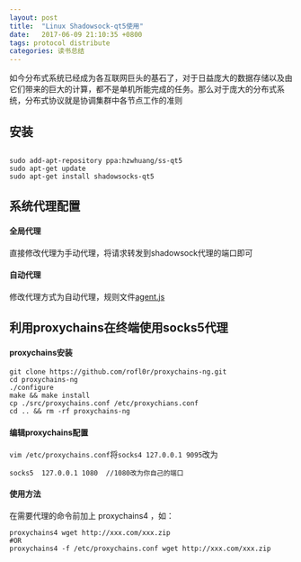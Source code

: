 ```yaml
---
layout: post
title:  "Linux Shadowsock-qt5使用"
date:   2017-06-09 21:10:35 +0800
tags: protocol distribute
categories: 读书总结
---
```

 如今分布式系统已经成为各互联网巨头的基石了，对于日益庞大的数据存储以及由它们带来的巨大的计算，都不是单机所能完成的任务。那么对于庞大的分布式系统，分布式协议就是协调集群中各节点工作的准则

<!--break-->

## 安装

~~~shell

sudo add-apt-repository ppa:hzwhuang/ss-qt5
sudo apt-get update
sudo apt-get install shadowsocks-qt5

~~~

## 系统代理配置

#### 全局代理

直接修改代理为手动代理，将请求转发到shadowsock代理的端口即可

#### 自动代理

修改代理方式为自动代理，规则文件[agent.js](http://121.40.217.151/agent.js)

## 利用proxychains在终端使用socks5代理

#### proxychains安装

~~~shell
git clone https://github.com/rofl0r/proxychains-ng.git
cd proxychains-ng
./configure
make && make install
cp ./src/proxychains.conf /etc/proxychians.conf
cd .. && rm -rf proxychains-ng
~~~

#### 编辑proxychains配置

`vim /etc/proxychains.conf`将`socks4 127.0.0.1 9095`改为

~~~shell
socks5  127.0.0.1 1080  //1080改为你自己的端口
~~~


#### 使用方法

在需要代理的命令前加上 proxychains4 ，如：

~~~shell
proxychains4 wget http://xxx.com/xxx.zip
#OR
proxychains4 -f /etc/proxychains.conf wget http://xxx.com/xxx.zip
~~~

